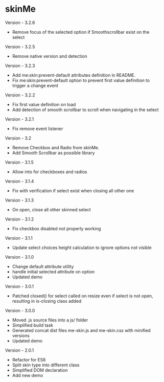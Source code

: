 skinMe
========

Version - 3.2.6
- Remove focus of the selected option if Smoothscrollbar exist on the select

Version - 3.2.5
- Remove native version and detection

Version - 3.2.3
- Add me:skin:prevent-default attributes definition in README.
- Fix me:skin:prevent-default option to prevent first value definition to trigger a change event

Version - 3.2.2
- Fix first value definition on load
- Add detection of smooth scrollbar to scroll when navigating in the select

Version - 3.2.1
- Fix remove event listener

Version - 3.2
- Remove Checkbox and Radio from skinMe.
- Add Smooth Scrollbar as possible library

Version - 3.1.5
- Allow <a> into <label> for checkboxes and radios

Version - 3.1.4
- Fix with verification if select exist when closing all other one

Version - 3.1.3
- On open, close all other skinned select

Version - 3.1.2
- Fix checkbox disabled not properly working

Version - 3.1.1
- Update select choices height calculation to ignore options not visible

Version - 3.1.0
- Change default attribute utility
- handle initial selected attribute on option
- Updated demo

Version - 3.0.1
- Patched closed() for select called on resize even if select is not open, resulting in is-closing class added

Version - 3.0.0
- Moved .js source files into a js/ folder
- Simplified build task
- Generated concat dist files me-skin.js and me-skin.css with minified versions
- Updated demo

Version - 2.0.1
- Refactor for ES6
- Split skin type into different class
- Simplified DOM declaration 
- Add new demo